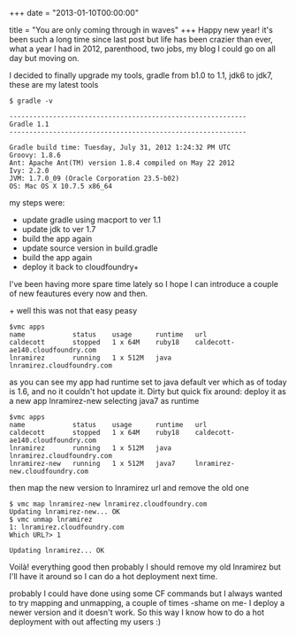 +++
date = "2013-01-10T00:00:00"

title = "You are only coming through in waves"
+++
Happy new year! it's been such a long time since last post but life has been crazier than ever, what a year I had in 2012, parenthood, two jobs, my blog I could go on all day but moving on. 

I decided to finally upgrade my tools, gradle from b1.0 to 1.1, jdk6 to jdk7, these are my latest tools

    $ gradle -v
    
    ------------------------------------------------------------
    Gradle 1.1
    ------------------------------------------------------------
    
    Gradle build time: Tuesday, July 31, 2012 1:24:32 PM UTC
    Groovy: 1.8.6
    Ant: Apache Ant(TM) version 1.8.4 compiled on May 22 2012
    Ivy: 2.2.0
    JVM: 1.7.0_09 (Oracle Corporation 23.5-b02)
    OS: Mac OS X 10.7.5 x86_64

my steps were:

* update gradle using macport to ver 1.1
* update jdk to ver 1.7 
* build the app again
* update source version in build.gradle
* build the app again
* deploy it back to cloudfoundry+

I've been having more spare time lately so I hope I can introduce a couple of new feautures every now and then. 

\+ well this was not that easy peasy

    $vmc apps
    name            status    usage      runtime   url                             
    caldecott       stopped   1 x 64M    ruby18    caldecott-ae140.cloudfoundry.com
    lnramirez       running   1 x 512M   java      lnramirez.cloudfoundry.com  

as you can see my app had runtime set to java default ver which as of today is 1.6, and no it couldn't hot update it. Dirty but quick fix around: deploy it as a new app lnramirez-new selecting java7 as runtime

    $vmc apps
    name            status    usage      runtime   url                             
    caldecott       stopped   1 x 64M    ruby18    caldecott-ae140.cloudfoundry.com
    lnramirez       running   1 x 512M   java      lnramirez.cloudfoundry.com      
    lnramirez-new   running   1 x 512M   java7     lnramirez-new.cloudfoundry.com  

then map the new version to lnramirez url and remove the old one 

    $ vmc map lnramirez-new lnramirez.cloudfoundry.com
    Updating lnramirez-new... OK
    $ vmc unmap lnramirez 
    1: lnramirez.cloudfoundry.com
    Which URL?> 1         
    
    Updating lnramirez... OK

Voilà! everything good then probably I should remove my old lnramirez but I'll have it around so I can do a hot deployment next time.

probably I could have done using some CF commands but I always wanted to try mapping and unmapping, a couple of times -shame on me- I deploy a newer version and it doesn't work. So this way I know how to do a hot deployment with out affecting my users :)